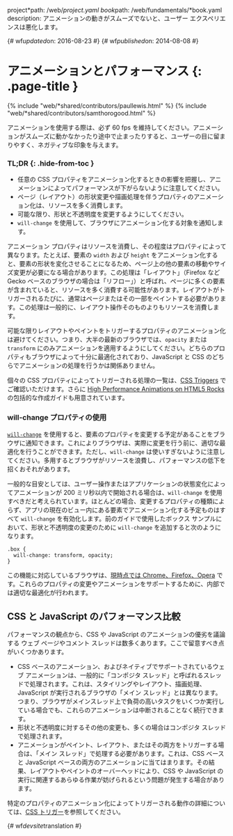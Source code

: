 project*path: /web/*project.yaml
book*path: /web/fundamentals/*book.yaml
description: アニメーションの動きがスムーズでないと、ユーザー エクスペリエンスは悪化します。

{# wf*updated*on: 2016-08-23 #}
{# wf*published*on: 2014-08-08 #}

# アニメーションとパフォーマンス {: .page-title }

{% include "web/*shared/contributors/paullewis.html" %}
{% include "web/*shared/contributors/samthorogood.html" %}

アニメーションを使用する際は、必ず 60 fps
を維持してください。アニメーションがスムーズに動かなかったり途中で止まったりすると、ユーザーの目に留まりやすく、ネガティブな印象を与えます。

### TL;DR {: .hide-from-toc }

- 任意の CSS プロパティをアニメーション化するときの影響を把握し、アニメーションによってパフォーマンスが下がらないように注意してください。
- ページ（レイアウト）の形状変更や描画処理を伴うプロパティのアニメーション化は、リソースを多く消費します。
- 可能な限り、形状と不透明度を変更するようにしてください。
-  <code>will-change</code> を使用して、ブラウザにアニメーション化する対象を通知します。

アニメーション プロパティはリソースを消費し、その程度はプロパティによって異なります。たとえば、要素の `width` および `height`
をアニメーション化すると、要素の形状を変化させることになるため、ページ上の他の要素の移動やサイズ変更が必要になる場合があります。この処理は「レイアウト」（Firefox
など Gecko
ベースのブラウザの場合は「リフロー」）と呼ばれ、ページに多くの要素が含まれていると、リソースを多く消費する可能性があります。レイアウトがトリガーされるたびに、通常はページまたはその一部をペイントする必要があります。この処理は一般的に、レイアウト操作そのものよりもリソースを消費します。

可能な限りレイアウトやペイントをトリガーするプロパティのアニメーション化は避けてください。つまり、大半の最新のブラウザでは、`opacity` または
`transform` にのみアニメーションを適用するようにしてください。どちらのプロパティもブラウザによって十分に最適化されており、JavaScript と
CSS のどちらでアニメーションの処理を行うかは関係ありません。

個々の CSS プロパティによってトリガーされる処理の一覧は、[CSS Triggers](http://csstriggers.com)
でご確認いただけます。さらに [High Performance Animations on HTML5
Rocks](http://www.html5rocks.com/en/tutorials/speed/high-performance-animations/)
の包括的な作成ガイドも用意されています。

### will-change プロパティの使用

[`will-change`](https://dev.w3.org/csswg/css-will-change/)
を使用すると、要素のプロパティを変更する予定があることをブラウザに通知できます。これによりブラウザは、実際に変更を行う前に、適切な最適化を行うことができます。ただし、`will-change`
は使いすぎないように注意してください。多用するとブラウザがリソースを浪費し、パフォーマンスの低下を招くおそれがあります。

一般的な目安としては、ユーザー操作またはアプリケーションの状態変化によってアニメーションが 200 ミリ秒以内で開始される場合は、`will-change`
を使用すべきだと考えられています。ほとんどの場合、変更するプロパティの種類によらず、アプリの現在のビュー内にある要素でアニメーション化する予定ものはすべて
`will-change` を有効化します。前のガイドで使用したボックス サンプルにおいて、形状と不透明度の変更のために `will-change`
を追加すると次のようになります。

```
.box {
  will-change: transform, opacity;
}
```

この機能に対応しているブラウザは、[現時点では
Chrome、Firefox、Opera](http://caniuse.com/#feat=will-change)
です。これらのプロパティの変更やアニメーションをサポートするために、内部では適切な最適化が行われます。

## CSS と JavaScript のパフォーマンス比較

パフォーマンスの観点から、CSS や JavaScript のアニメーションの優劣を議論する ウェブ ページやコメント
スレッドは数多くあります。ここで留意すべき点がいくつかあります。

- CSS ベースのアニメーション、およびネイティブでサポートされているウェブ アニメーションは、一般的に「コンポジタ
スレッド」と呼ばれるスレッドで処理されます。これは、スタイリングやレイアウト、描画処理、JavaScript が実行されるブラウザの「メイン
スレッド」とは異なります。つまり、ブラウザがメインスレッド上で負荷の高いタスクをいくつか実行している場合でも、これらのアニメーションは中断されることなく続行できます。
- 形状と不透明度に対するその他の変更も、多くの場合はコンポジタ スレッドで処理されます。
- アニメーションがペイント、レイアウト、またはその両方をトリガーする場合は、「メイン スレッド」で処理する必要があります。これは、CSS ベースと
JavaScript ベースの両方のアニメーションに当てはまります。その結果、レイアウトやペイントのオーバーヘッドにより、CSS や JavaScript
の実行に関連するあらゆる作業が妨げられるという問題が発生する場合があります。

特定のプロパティのアニメーション化によってトリガーされる動作の詳細については、[CSS
トリガー](http://csstriggers.com)を参照してください。

{# wf*devsite*translation #}
